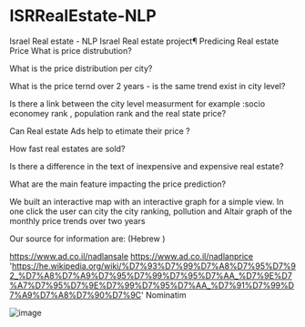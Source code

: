 # ISRRealEstate-NLP
Israel Real estate - NLP
Israel Real estate project¶
Predicing Real estate Price
What is price distrubution?

What is the price distribution per city?

What is the price ternd over 2 years - is the same trend exist in city level?

Is there a link between the city level measurment for example :socio economey rank , population rank and the real state price?

Can Real estate Ads help to etimate their price ?

How fast real estates are sold?

Is there a difference in the text of inexpensive and expensive real estate?

What are the main feature impacting the price prediction?

We built an interactive map with an interactive graph for a simple view. In one click the user can city the city ranking, pollution and Altair graph of the monthly price trends over two years

Our source for information are: (Hebrew )

https://www.ad.co.il/nadlansale
https://www.ad.co.il/nadlanprice
'https://he.wikipedia.org/wiki/%D7%93%D7%99%D7%A8%D7%95%D7%92_%D7%A8%D7%A9%D7%95%D7%99%D7%95%D7%AA_%D7%9E%D7%A7%D7%95%D7%9E%D7%99%D7%95%D7%AA_%D7%91%D7%99%D7%A9%D7%A8%D7%90%D7%9C'
Nominatim


![image](https://user-images.githubusercontent.com/42113119/156577064-223ef768-3a92-4969-b525-fcebc265660e.png)
